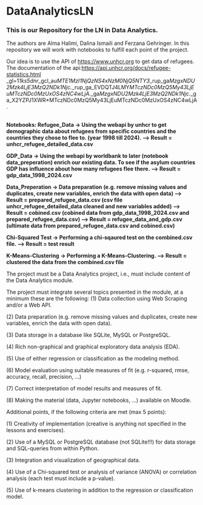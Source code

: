 # DataAnalyticsLN

### This is our Repository for the LN in Data Analytics. 
The authors are Alma Halimi, Dalina Ismaili and Ferzana Gehringer. In this repository we will work with notebooks to fulfill each point of the project.

Our idea is to use the API of https://www.unhcr.org to get data of refugees.
The documentation of the api:https://api.unhcr.org/docs/refugee-statistics.html _gl=1*1ks5dnr*_gcl_au*MTE1MzI1NjQzNS4xNzM0NjQ5NTY3*_rup_ga*MzgxNDU2Mzk4LjE3MzQ2NDk1Njc.*_rup_ga_EVDQTJ4LMY*MTczNDc0MzQ5My43LjEuMTczNDc0MzUxOS4zNC4wLjA.*_ga*MzgxNDU2Mzk4LjE3MzQ2NDk1Njc.*_ga_X2YZPJ1XWR*MTczNDc0MzQ5My43LjEuMTczNDc0MzUxOS4zNC4wLjA.

<br>
<b>Notebooks:
Refugee_Data -> Using the webapi by unhcr to get demographic data about refugees from specific countries and the countries they chose to flee to. (year 1998 till 2024).
--> Result = unhcr_refugee_detailed_data.csv

GDP_Data -> Using the webapi by worldbank to later (notebook data_preperation) enrich our existing data. To see if the asylum countries GDP has influence about how many refugees flee there.
--> Result = gdp_data_1998_2024.csv

Data_Preperation -> Data preparation (e.g. remove missing values and duplicates, create new variables, enrich the data with open data)
--> Result = prepared_refugee_data.csv (csv file unhcr_refugee_detailed_data cleaned and new variables added)
--> Result = cobined.csv (cobined data from gdp_data_1998_2024.csv and prepared_refugee_data.csv)
--> Result = refugee_data_and_gdp.csv (ultimate data from prepared_refugee_data.csv and cobined.csv)

Chi-Squared Test -> Performing a chi-sqaured test on the combined.csv file.
--> Result = test result

K-Means-Clustering -> Performing a K-Means-Clustering.
--> Result = clustered the data from the combined.csv file
</b>
<br>

The project must be a Data Analytics project, i.e., must include content of the Data Analytics module.

The project must integrate several topics presented in the module, at a minimum these are the following: 
(1) Data collection using Web Scraping and/or a Web API.

(2) Data preparation (e.g. remove missing values and duplicates, create new variables, enrich the data with open data).

(3) Data storage in a database like SQLite, MySQL or PostgreSQL.

(4) Rich non-graphical and graphical exploratory data analysis (EDA).

(5) Use of either regression or classification as the modeling method.

(6) Model evaluation using suitable measures of fit (e.g. r-squared, rmse, accuracy, recall, precision, ...)

(7) Correct interpretation of model results and measures of fit.

(8) Making the material (data, Jupyter notebooks, ...) available on Moodle.

Additional points, if the following criteria are met (max 5 points):

(1) Creativity of implementation (creative is anything not specified in the lessons and exercises).

(2) Use of a MySQL or PostgreSQL database (not SQLite!!!) for data storage and SQL-queries from within Python.

(3) Integration and visualization of geographical data.

(4) Use of a Chi-squared test or analysis of variance (ANOVA) or correlation analysis (each test must include a p-value).

(5) Use of k-means clustering in addition to the regression or classification model.